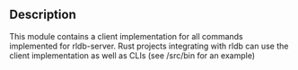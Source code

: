 ## Description

This module contains a client implementation for all commands implemented for rldb-server.
Rust projects integrating with rldb can use the client implementation as well as CLIs (see /src/bin for an example)